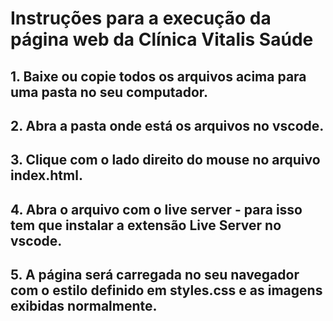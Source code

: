 # Instruções para a execução da página web da Clínica Vitalis Saúde
## 1. Baixe ou copie todos os arquivos acima para uma pasta no seu computador. 
## 2. Abra a pasta onde está os arquivos no vscode.
## 3. Clique com o lado direito do mouse no arquivo index.html.
## 4. Abra o arquivo com o live server - para isso tem que instalar a extensão Live Server no vscode.
## 5. A página será carregada no seu navegador com o estilo definido em styles.css e as imagens exibidas normalmente. 
